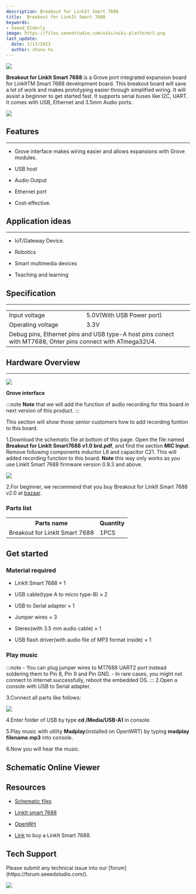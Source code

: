 ```yaml
---
description: Breakout for LinkIt Smart 7688
title:  Breakout for LinkIt Smart 7688
keywords:
- Seeed_Elderly
image: https://files.seeedstudio.com/wiki/wiki-platform/S.png
last_update:
  date: 1/13/2023
  author: shuxu hu
---
```


![](https://files.seeedstudio.com/wiki/Breakout_for_LinkIt_Smart_7688/img/Breakout_for_LinkIt_Smart_7688_product_view_1200.jpg)

**Breakout for LinkIt Smart 7688** is a Grove port integrated expansion board for LinkItTM Smart 7688 development board. This breakout board will save a lot of work and makes prototyping easier through simplified wiring. It will assist a beginner to get started fast. It supports serial buses like  I2C, UART. It comes with USB, Ethernet and 3.5mm Audio ports.

[![](https://files.seeedstudio.com/wiki/Seeed-WiKi/docs/images/300px-Get_One_Now_Banner-ragular.png)](https://www.seeedstudio.com/Breakout-for-LinkIt-Smart-7688-p-2590.html)

##  Features
---
*   Grove interface makes wiring easier and allows expansions with Grove modules.

*   USB host

*   Audio Output

*   Ethernet port

*   Cost-effective.

##  Application ideas
---
*   IoT/Gateway Device.

*   Robotics

*   Smart multimedia devices

*   Teaching and learning

##  Specification
---
<table>
<tr>
<td> Input voltage </td>
<td> 5.0V(With USB Power port)
</td></tr>
<tr>
<td> Operating voltage </td>
<td> 3.3V
</td></tr>
<tr>
<td colspan="2"> Debug pins, Ethernet pins and USB type-A host pins conect with MT7688, Ohter pins connect with ATmega32U4.
</td></tr></table>

##  Hardware Overview
---
![](https://files.seeedstudio.com/wiki/Breakout_for_LinkIt_Smart_7688/img/Breakout_for_LinkIt_Smart_7688_components_1200_s.jpg)

**Grove interface**

<!-- Connect rich [Grove](/Grove_System) interfaced functional modules. With this kind of ports, you never need jumper wire or soldering work, and you can make more powerful applications with those functional modules. -->

:::note
    **Note** that we will add the function of audio recording for this board in next version of this product.
:::

This section will show those senior customers how to add recording funtion to this board.

1.Download the schematic file at bottom of this page. Open the file named **Breakout for LinkIt Smart7688 v1.0 brd.pdf**, and find the section **MIC Input**. Remove following components inductor L6 and capacitor C21. This will added recording function to this board. **Note** this way only works as you use LinkIt Smart 7688 firmware version 0.9.3 and above.


![](https://files.seeedstudio.com/wiki/Breakout_for_LinkIt_Smart_7688/img/To_use_recording_function_on_version_1.0.png)



2.For beginner, we recommend that you buy Breakout for LinkIt Smart 7688 v2.0 at [bazaar](https://www.seeedstudio.com/depot/Breakout-for-LinkIt-Smart-7688-v20-p-2641.html?cPath=122_142).


###  **Parts list**

<table>
<tr>
<th>Parts name   </th>
<th> Quantity
</th></tr>
<tr>
<td> Breakout for LinkIt Smart 7688 </td>
<td> 1PCS
</td></tr></table>

##  Get started

###  Material required

*   LinkIt Smart 7688 × 1

*   USB cable(type A to micro type-B) × 2

*   USB to Serial adapter × 1

*   Jumper wires × 3

*   Stereo(with 3.5 mm audio cable) × 1

*   USB flash driver(with audio file of MP3 format inside) × 1

###  Play music

<!-- 1.Refer [here](/LinkIt_Smart_7688#Getting_Started) to connect your LinkIt Smart 7688 to internet.
 -->

:::note
    - You can plug jumper wires to MT7688 UART2 port instead soldering them to Pin 8, Pin 9 and Pin GND.
    - In rare cases, you might not connect to internet successfully, reboot the embedded OS.
:::
2.Open a console with USB to Serial  adapter.

3.Connect all parts like follows:


![](https://files.seeedstudio.com/wiki/Breakout_for_LinkIt_Smart_7688/img/Breakout_for_LinkIt_Smart_7688_demo_connection_1200.jpg)

4.Enter folder of USB by type **cd /Media/USB-A1** in console.

5.Play music with utility **Madplay**(installed on OpenWRT) by typing **madplay filename.mp3** into console.

6.Now you will hear the music.



## Schematic Online Viewer

<div className="altium-ecad-viewer" data-project-src="https://files.seeedstudio.com/wiki/Breakout_for_LinkIt_Smart_7688/res/Breakout_for_LinkIt_Smart_7688_v2.0_schematic_files.zip" style={{borderRadius: '0px 0px 4px 4px', height: 500, borderStyle: 'solid', borderWidth: 1, borderColor: 'rgb(241, 241, 241)', overflow: 'hidden', maxWidth: 1280, maxHeight: 700, boxSizing: 'border-box'}}>
</div>



##  Resources

*   [Schematic files](https://files.seeedstudio.com/wiki/Breakout_for_LinkIt_Smart_7688/res/Breakout_for_LinkIt_Smart_7688_v2.0_schematic_files.zip)

*   [LinkIt smart 7688](/LinkIt_Smart_7688)

*   [OpenWrt](http://wiki.openwrt.org/doc/howto/user.beginner)

*   [Link](https://www.seeedstudio.com/depot/LinkIt-Smart-7688-p-2573.html?cPath=122_142) to buy a LinkIt Smart 7688.

## Tech Support
<div>
  Please submit any technical issue into our [forum](https://forum.seeedstudio.com/). <br /><p style={{textAlign: 'center'}}><a href="https://www.seeedstudio.com/act-4.html?utm_source=wiki&utm_medium=wikibanner&utm_campaign=newproducts" target="_blank"><img src="https://files.seeedstudio.com/wiki/Wiki_Banner/new_product.jpg" /></a></p>
</div>
